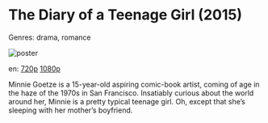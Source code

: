 # The Diary of a Teenage Girl (2015)

Genres: drama, romance

![poster](http://image.tmdb.org/t/p/w500/tp6cKoQOb9gY9DbhQmWIk7wdMkS.jpg)

en:
  [720p](magnet:?xt=urn:btih:CFC63947948ADCF88346B7D5CD172D1EF2BA09B4&tr=udp://glotorrents.pw:6969/announce&tr=udp://tracker.opentrackr.org:1337/announce&tr=udp://torrent.gresille.org:80/announce&tr=udp://tracker.openbittorrent.com:80&tr=udp://tracker.coppersurfer.tk:6969&tr=udp://tracker.leechers-paradise.org:6969&tr=udp://p4p.arenabg.ch:1337&tr=udp://tracker.internetwarriors.net:1337)
  [1080p](magnet:?xt=urn:btih:5AF32ABEDC7DB4FDAB10E54735168C9D98C22242&tr=udp://glotorrents.pw:6969/announce&tr=udp://tracker.opentrackr.org:1337/announce&tr=udp://torrent.gresille.org:80/announce&tr=udp://tracker.openbittorrent.com:80&tr=udp://tracker.coppersurfer.tk:6969&tr=udp://tracker.leechers-paradise.org:6969&tr=udp://p4p.arenabg.ch:1337&tr=udp://tracker.internetwarriors.net:1337)
  


Minnie Goetze is a 15-year-old aspiring comic-book artist, coming of age in the haze of the 1970s in San Francisco. Insatiably curious about the world around her, Minnie is a pretty typical teenage girl. Oh, except that she’s sleeping with her mother’s boyfriend.